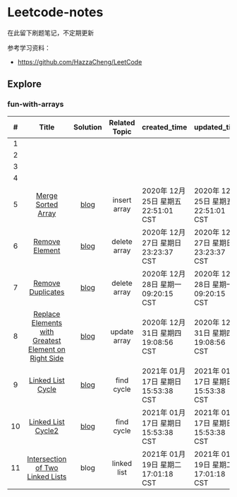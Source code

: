 # Leetcode-notes

在此留下刷题笔记，不定期更新

参考学习资料：
* https://github.com/HazzaCheng/LeetCode



## Explore

### fun-with-arrays

|  #   |                            Title                             |                           Solution                           | Related Topic | created_time                         | updated_time                         |
| :--: | :----------------------------------------------------------: | :----------------------------------------------------------: | :-----------: | ------------------------------------ | ------------------------------------ |
|  1   |                                                              |                                                              |               |                                      |                                      |
|  2   |                                                              |                                                              |               |                                      |                                      |
|  3   |                                                              |                                                              |               |                                      |                                      |
|  4   |                                                              |                                                              |               |                                      |                                      |
|  5   | [Merge Sorted Array](https://leetcode.com/explore/learn/card/fun-with-arrays/525/inserting-items-into-an-array/3253/) | [blog](https://github.com/Ruiskey/Leetcode-notes/blob/master/Blog/Arrays/Insert/Merge%20Sorted%20Array.md) | insert array  | 2020年 12月 25日 星期五 22:51:01 CST | 2020年 12月 25日 星期五 22:51:01 CST |
|  6   | [Remove Element](https://leetcode.com/explore/learn/card/fun-with-arrays/526/deleting-items-from-an-array/3247/) | [blog](https://github.com/Ruiskey/Leetcode-notes/blob/master/Blog/Arrays/Delete/Remove%20Element.md  ) | delete array  | 2020年 12月 27日 星期日 23:23:37 CST | 2020年 12月 27日 星期日 23:23:37 CST |
|  7   | [Remove Duplicates](https://leetcode.com/explore/learn/card/fun-with-arrays/526/deleting-items-from-an-array/3248/) | [blog](https://github.com/Ruiskey/Leetcode-notes/blob/master/Blog/Arrays/Delete/Remove%20Duplicates.md) | delete array  | 2020年 12月 28日 星期一 09:20:15 CST | 2020年 12月 28日 星期一 09:20:15 CST |
|  8   | [Replace Elements with Greatest Element on Right Side](https://leetcode.com/explore/learn/card/fun-with-arrays/511/in-place-operations/3259/) | [blog](https://github.com/Ruiskey/Leetcode-notes/blob/master/Blog/Arrays/Update/Replace%20Elements%20with%20Greatest%20Element%20on%20Right%20Side.md) | update array  | 2020年 12月 31日 星期四 19:08:56 CST | 2020年 12月 31日 星期四 19:08:56 CST |
|  9   | [Linked List Cycle](https://leetcode.com/explore/learn/card/linked-list/214/two-pointer-technique/1212/) | [blog](https://github.com/Ruiskey/Leetcode-notes/blob/master/Blog/LinkedList/Two%20Pointer%20Technique/Linked%20List%20Cycle.md) |  find cycle   | 2021年 01月 17日 星期日 15:53:38 CST | 2021年 01月 17日 星期日 15:53:38 CST |
|  10  | [Linked List Cycle2](https://leetcode.com/explore/learn/card/linked-list/214/two-pointer-technique/1214/) | [blog](https://github.com/Ruiskey/Leetcode-notes/blob/master/Blog/LinkedList/Two%20Pointer%20Technique/Linked%20List%20Cycle2.md) |  find cycle   | 2021年 01月 17日 星期日 15:53:38 CST | 2021年 01月 17日 星期日 15:53:38 CST |
|  11  | [Intersection of Two Linked Lists](https://leetcode.com/explore/learn/card/linked-list/214/two-pointer-technique/1215/) |                             blog                             |  linked list  | 2021年 01月 19日 星期二 17:01:18 CST | 2021年 01月 19日 星期二 17:01:18 CST |


